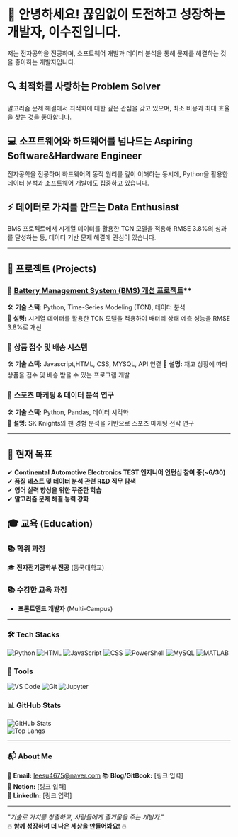 # 🚀 안녕하세요! 끊임없이 도전하고 성장하는 개발자, 이수진입니다. 
저는 전자공학을 전공하며, 소프트웨어 개발과 데이터 분석을 통해 문제를 해결하는 것을 좋아하는 개발자입니다.  

## 🔍 최적화를 사랑하는 Problem Solver  
알고리즘 문제 해결에서 최적화에 대한 깊은 관심을 갖고 있으며, 최소 비용과 최대 효율을 찾는 것을 좋아합니다.

## 💻 소프트웨어와 하드웨어를 넘나드는 Aspiring Software&Hardware Engineer  
전자공학을 전공하며 하드웨어의 동작 원리를 깊이 이해하는 동시에, Python을 활용한 데이터 분석과 소프트웨어 개발에도 집중하고 있습니다.  

## ⚡ 데이터로 가치를 만드는 Data Enthusiast  
BMS 프로젝트에서 시계열 데이터를 활용한 TCN 모델을 적용해 RMSE 3.8%의 성과를 달성하는 등, 데이터 기반 문제 해결에 관심이 있습니다.  


---

## 🚀 프로젝트 (Projects)  
### 🔹 [Battery Management System (BMS) 개선 프로젝트]((https://github.com/sujinee01/TCN))**  
🛠 **기술 스택:** Python, Time-Series Modeling (TCN), 데이터 분석  
📌 **설명:** 시계열 데이터를 활용한 TCN 모델을 적용하여 배터리 상태 예측 성능을 RMSE 3.8%로 개선  

### 🔹 **상품 접수 및 배송 시스템**  
🛠 **기술 스택:** Javascript,HTML, CSS, MYSQL, API 연결
📌 **설명:** 재고 상황에 따라 상품을 접수 및 배송 받을 수 있는 프로그램 개발

### 🔹 **스포츠 마케팅 & 데이터 분석 연구**  
🛠 **기술 스택:** Python, Pandas, 데이터 시각화  
📌 **설명:** SK Knights의 팬 경험 분석을 기반으로 스포츠 마케팅 전략 연구  

---

## 🎯 현재 목표  
✔ **Continental Automotive Electronics TEST 엔지니어 인턴십 참여 중(~6/30)**  
✔ **품질 테스트 및 데이터 분석 관련 R&D 직무 탐색**  
✔ **영어 실력 향상을 위한 꾸준한 학습**  
✔ **알고리즘 문제 해결 능력 강화**  

## 🎓 교육 (Education)  
### 📚 **학위 과정**  
🎓 **전자전기공학부 전공** (동국대학교)  

### 📚 **수강한 교육 과정**  
- **프론트엔드 개발자** (Multi-Campus)  
---

### 🛠 Tech Stacks
![Python](https://img.shields.io/badge/Python-3776AB?style=flat&logo=python&logoColor=white)
![HTML](https://img.shields.io/badge/HTML5-E34F26?style=flat&logo=html5&logoColor=white)
![JavaScript](https://img.shields.io/badge/JavaScript-F7DF1E?style=flat&logo=javascript&logoColor=black)
![CSS](https://img.shields.io/badge/CSS3-1572B6?style=flat&logo=css3&logoColor=white)
![PowerShell](https://img.shields.io/badge/PowerShell-5391FE?style=flat&logo=powershell&logoColor=white)
![MySQL](https://img.shields.io/badge/MySQL-4479A1?style=flat&logo=mysql&logoColor=white)
![MATLAB](https://img.shields.io/badge/MATLAB-0076A8?style=flat&logo=mathworks&logoColor=white)

### 🔧 Tools  
![VS Code](https://img.shields.io/badge/VSCode-007ACC?style=flat&logo=visual-studio-code&logoColor=white)
![Git](https://img.shields.io/badge/Git-F05032?style=flat&logo=git&logoColor=white)
![Jupyter](https://img.shields.io/badge/Jupyter-F37626?style=flat&logo=jupyter&logoColor=white)


### 📊 GitHub Stats
![GitHub Stats](https://github-readme-stats.vercel.app/api?username=sujinee01&show_icons=true&theme=radical)  
![Top Langs](https://github-readme-stats.vercel.app/api/top-langs/?username=sujinee01&layout=compact&theme=radical)

---

### 📬 About Me  
📧 **Email:** leesu4675@naver.com
📚 **Blog/GitBook:** [링크 입력]  
📌 **Notion:** [링크 입력]  
🔗 **LinkedIn:** [링크 입력]  

---

_"기술로 가치를 창출하고, 사람들에게 즐거움을 주는 개발자."_  
🔥 **함께 성장하며 더 나은 세상을 만들어봐요!** 🔥

